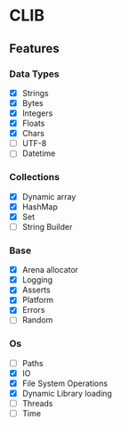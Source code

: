 # CLIB

## Features
### Data Types
- [x] Strings 
- [x] Bytes
- [x] Integers
- [x] Floats
- [x] Chars
- [ ] UTF-8
- [ ] Datetime

### Collections
- [x] Dynamic array
- [x] HashMap
- [x] Set
- [ ] String Builder

### Base
- [x] Arena allocator
- [x] Logging
- [x] Asserts
- [x] Platform
- [x] Errors
- [ ] Random 

### Os
- [ ] Paths
- [x] IO 
- [x] File System Operations
- [x] Dynamic Library loading
- [ ] Threads 
- [ ] Time
